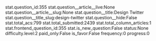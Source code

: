 stat.question_id:355
stat.question__article__live:None
stat.question__article__slug:None
stat.question__title:Design Twitter
stat.question__title_slug:design-twitter
stat.question__hide:False
stat.total_acs:799
stat.total_submitted:2439
stat.total_column_articles:1
stat.frontend_question_id:355
stat.is_new_question:False
status:None
difficulty.level:2
paid_only:False
is_favor:False
frequency:0
progress:0
